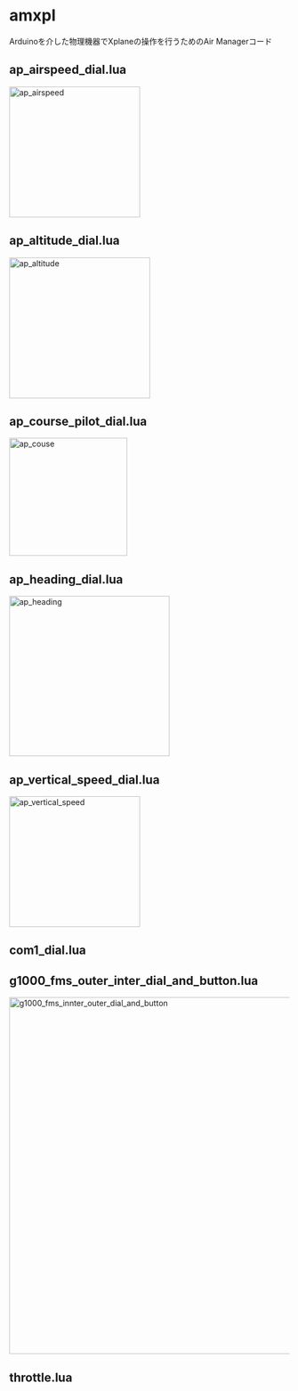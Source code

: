 # amxpl
Arduinoを介した物理機器でXplaneの操作を行うためのAir Managerコード

## ap_airspeed_dial.lua

<img width="235" alt="ap_airspeed" src="https://user-images.githubusercontent.com/90855755/135490496-52d6eb6e-f987-4c83-9a29-5b5f85f2274f.png">

## ap_altitude_dial.lua
<img width="253" alt="ap_altitude" src="https://user-images.githubusercontent.com/90855755/135490518-dd739d56-c73d-4f7a-81cc-bc869ca2e22c.png">

## ap_course_pilot_dial.lua
<img width="212" alt="ap_couse" src="https://user-images.githubusercontent.com/90855755/135490486-953958e4-16d8-42c7-ac81-07398353b427.png">

## ap_heading_dial.lua
<img width="288" alt="ap_heading" src="https://user-images.githubusercontent.com/90855755/135490508-91494916-d60c-4f6e-b54a-2ab7984f1192.png">

## ap_vertical_speed_dial.lua
<img width="235" alt="ap_vertical_speed" src="https://user-images.githubusercontent.com/90855755/135490514-1d230a96-ad80-4100-a0cd-8de0782cf5b6.png">

## com1_dial.lua


## g1000_fms_outer_inter_dial_and_button.lua
<img width="641" alt="g1000_fms_innter_outer_dial_and_button" src="https://user-images.githubusercontent.com/90855755/135483710-d533048f-cc7c-4128-845a-8640bf488bec.png">

## throttle.lua
